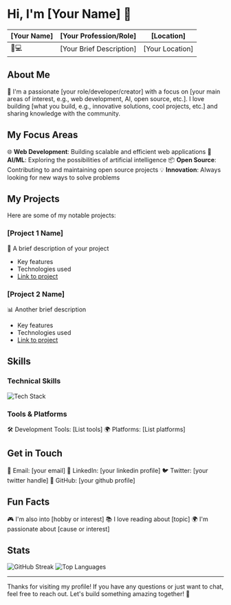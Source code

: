 # Hi, I'm [Your Name] 👋

[Your Name] | [Your Profession/Role] | [Location]
--- | --- | ---
👨💻 | [Your Brief Description] | [Your Location]

## About Me

🚀 I'm a passionate [your role/developer/creator] with a focus on [your main areas of interest, e.g., web development, AI, open source, etc.]. I love building [what you build, e.g., innovative solutions, cool projects, etc.] and sharing knowledge with the community.

## My Focus Areas

🌐 **Web Development**: Building scalable and efficient web applications
🤖 **AI/ML**: Exploring the possibilities of artificial intelligence
📦 **Open Source**: Contributing to and maintaining open source projects
💡 **Innovation**: Always looking for new ways to solve problems

## My Projects

Here are some of my notable projects:

### [Project 1 Name]
📱 A brief description of your project
- Key features
- Technologies used
- [Link to project](link)

### [Project 2 Name]
📊 Another brief description
- Key features
- Technologies used
- [Link to project](link)

## Skills

### Technical Skills
![Tech Stack](https://skillicons.dev/icons?i=js,python,java,html,css,react,nodejs,mysql,git,aws)

### Tools & Platforms
🛠️ Development Tools: [List tools]
🌍 Platforms: [List platforms]

## Get in Touch

📧 Email: [your email]
📱 LinkedIn: [your linkedin profile]
🐦 Twitter: [your twitter handle]
📱 GitHub: [your github profile]

## Fun Facts

🎮 I'm also into [hobby or interest]
📚 I love reading about [topic]
🌍 I'm passionate about [cause or interest]

## Stats

![GitHub Streak](https://github-readme-streak-stats.herokuapp.com/?user=johnassefatheeth)
![Top Languages](https://github-readme-stats.vercel.app/api/top-langs/?username=johnassefatheeth)

---

Thanks for visiting my profile! If you have any questions or just want to chat, feel free to reach out. Let's build something amazing together! 🚀
